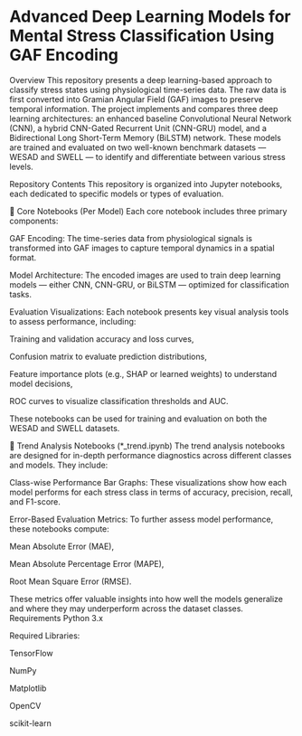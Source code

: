 # Advanced Deep Learning Models for Mental Stress Classification Using GAF Encoding

Overview
This repository presents a deep learning-based approach to classify stress states using physiological time-series data. The raw data is first converted into Gramian Angular Field (GAF) images to preserve temporal information. The project implements and compares three deep learning architectures: an enhanced baseline Convolutional Neural Network (CNN), a hybrid CNN-Gated Recurrent Unit (CNN-GRU) model, and a Bidirectional Long Short-Term Memory (BiLSTM) network. These models are trained and evaluated on two well-known benchmark datasets — WESAD and SWELL — to identify and differentiate between various stress levels.

Repository Contents
This repository is organized into Jupyter notebooks, each dedicated to specific models or types of evaluation.

🔹 Core Notebooks (Per Model)
Each core notebook includes three primary components:

GAF Encoding: The time-series data from physiological signals is transformed into GAF images to capture temporal dynamics in a spatial format.

Model Architecture: The encoded images are used to train deep learning models — either CNN, CNN-GRU, or BiLSTM — optimized for classification tasks.

Evaluation Visualizations: Each notebook presents key visual analysis tools to assess performance, including:

Training and validation accuracy and loss curves,

Confusion matrix to evaluate prediction distributions,

Feature importance plots (e.g., SHAP or learned weights) to understand model decisions,

ROC curves to visualize classification thresholds and AUC.

These notebooks can be used for training and evaluation on both the WESAD and SWELL datasets.

🔹 Trend Analysis Notebooks (*_trend.ipynb)
The trend analysis notebooks are designed for in-depth performance diagnostics across different classes and models. They include:

Class-wise Performance Bar Graphs: These visualizations show how each model performs for each stress class in terms of accuracy, precision, recall, and F1-score.

Error-Based Evaluation Metrics: To further assess model performance, these notebooks compute:

Mean Absolute Error (MAE),

Mean Absolute Percentage Error (MAPE),

Root Mean Square Error (RMSE).

These metrics offer valuable insights into how well the models generalize and where they may underperform across the dataset classes.                                                         
Requirements
Python 3.x

Required Libraries:

TensorFlow 

NumPy

Matplotlib

OpenCV

scikit-learn
